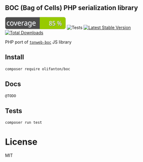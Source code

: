 BOC (Bag of Cells) PHP serialization library
---

![Code Coverage Badge](./.github/badges/coverage.svg)
![Tests](https://github.com/olifanton/boc/actions/workflows/tests.yml/badge.svg)
[![Latest Stable Version](https://poser.pugx.org/olifanton/boc/v/stable)](https://packagist.org/packages/olifanton/boc)
[![Total Downloads](https://poser.pugx.org/olifanton/boc/downloads)](https://packagist.org/packages/olifanton/boc)


PHP port of [`tonweb-boc`](https://github.com/toncenter/tonweb/tree/master/src/boc) JS library

## Install

```bash
composer require olifanton/boc
```

## Docs

`@TODO`

## Tests

```bash
composer run test
```

# License

MIT

